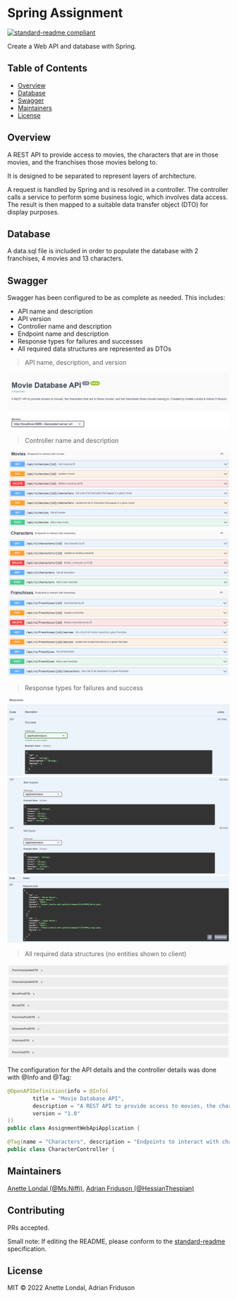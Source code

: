 # Spring Assignment

[![standard-readme compliant](https://img.shields.io/badge/standard--readme-OK-green.svg?style=flat-square)](https://github.com/RichardLitt/standard-readme)

Create a Web API and database with Spring.

## Table of Contents

- [Overview](#overview)
- [Database](#database)
- [Swagger](#swagger)
- [Maintainers](#maintainers)
- [License](#license)

## Overview

A REST API to provide access to movies, the characters that are in those 
movies, and the franchises those movies belong to.

It is designed to be separated to represent layers of architecture.

A request is handled by Spring and is resolved in a controller. The 
controller calls a service to perform some business logic, which involves 
data access. The result is then mapped to a suitable data transfer object (DTO) 
for display purposes.

## Database

A data.sql file is included in order to populate the database with 2 franchises, 4 movies and 13 characters. 

## Swagger

Swagger has been configured to be as complete as needed. This includes:

- API name and description
- API version
- Controller name and description
- Endpoint name and description
- Response types for failures and successes
- All required data structures are represented as DTOs

> API name, description, and version

![API name](./src/main/resources/swagger-documentation/swagger-heading.png)

> Controller name and description

![Movie controller](./src/main/resources/swagger-documentation/movie-controller-collapse.png)
![Character controller](./src/main/resources/swagger-documentation/character-controller-collapse.png)
![Franchise controller](./src/main/resources/swagger-documentation/franchise-controller-collapse.png)

> Response types for failures and success

![Sample success](./src/main/resources/swagger-documentation/sample-response-success.png)
![Sample failure](./src/main/resources/swagger-documentation/sample-response-error.png)
![Example success](./src/main/resources/swagger-documentation/example-success.png)

> All required data structures (no entities shown to client)

![DTOs](./src/main/resources/swagger-documentation/dtos.png)

The configuration for the API details and the controller details was done 
with @Info and @Tag:

```java
@OpenAPIDefinition(info = @Info(
        title = "Movie Database API",
        description = "A REST API to provide access to movies, the characters that are in those movies, and the franchises those movies belong to. Created by Anette Londal & Adrian Friduson",
        version = "1.0"
))
public class AssignmentWebApiApplication {
```

```java
@Tag(name = "Characters", description = "Endpoints to interact with characters")
public class CharacterController {
```

## Maintainers

[Anette Londal (@Ms.Niffi)](https://gitlab.com/Ms.Niffi), [Adrian Friduson (@HessianThespian)](https://gitlab.com/HessianThespian)

## Contributing

PRs accepted.

Small note: If editing the README, please conform to the [standard-readme](https://github.com/RichardLitt/standard-readme) specification.

## License

MIT © 2022 Anette Londal, Adrian Friduson